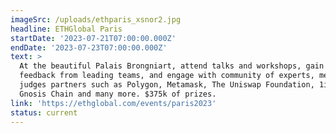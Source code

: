 ```yaml
---
imageSrc: /uploads/ethparis_xsnor2.jpg
headline: ETHGlobal Paris
startDate: '2023-07-21T07:00:00.000Z'
endDate: '2023-07-23T07:00:00.000Z'
text: >
  At the beautiful Palais Brongniart, attend talks and workshops, gain valuable
  feedback from leading teams, and engage with community of experts, mentors,
  judges partners such as Polygon, Metamask, The Uniswap Foundation, 1inch,
  Gnosis Chain and many more. $375k of prizes.
link: 'https://ethglobal.com/events/paris2023'
status: current
---
```




